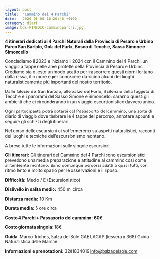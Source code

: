 ```yaml
---
layout: post
title:  "Cammino dei 4 Parchi"
date:   2020-03-08 18:20:48 +0100
category: diari
image: bds-FINEDIC-camminoparchi.jpg
---
```


**4 itinerari dedicati ai 4 Parchi Naturali della Provincia di Pesaro e Urbino**
**Parco San Bartolo, Gola del Furlo, Bosco di Tecchie, Sasso Simone e Simoncello**

Concludiamo il 2023 e iniziamo il 2024 con il Cammino dei 4 Parchi, un viaggio a tappe nelle aree protette della Provincia di Pesaro e Urbino. Crediamo sia questo un modo adatto per trascorrere questi giorni lontano dalla ressa, il rumore e per conoscere da vicino alcuni dei luoghi naturalisticamente più importanti del nostro territorio.

Dalle falesie del San Bartolo, alle balze del Furlo, il silenzio della faggeta di Tecchie e i panorami del Sasso Simone e Simoncello: saranno questi gli ambienti che ci circonderanno in un viaggio escursionistico davvero unico.

Ogni partecipante potrà dotarsi del Passaporto del cammino, una sorta di diario di viaggio dove timbrare le 4 tappe del percorso, annotare appunti e seguire gli schizzi degli itinerari.

Nel corso delle escursioni ci soffermeremo su aspetti naturalistici, racconti dei luoghi e tecniche dell’escursionismo montano.

A breve tutte le informazioni sulle singole escursioni.

**Gli itinerari:** Gli itinerari del Cammino dei 4 Parchi sono escursionistici: prevedono una media preparazione e attitudine al cammino così come all’ambiente montano. Sono comunque percorsi adatti a quasi tutti, con ritmo lento e molto spazio per le osservazioni e il riposo.

**Difficoltà:** Medio / E (Escursionistico)

**Dislivello in salita medio:** 450 m. circa

**Distanza media:** 10 Km

**Durata media:** 6 ore circa

**Costo 4 Parchi + Passaporto del cammino: 60€**

**Costo giornata singola:** 18€

**Guida:** Marco Triches, Balza del Sole GAE LAGAP (tessera n.368) Guida Naturalistica delle Marche

**Informazioni e prenotazioni:** 3281834019 info@balzadelsole.com

